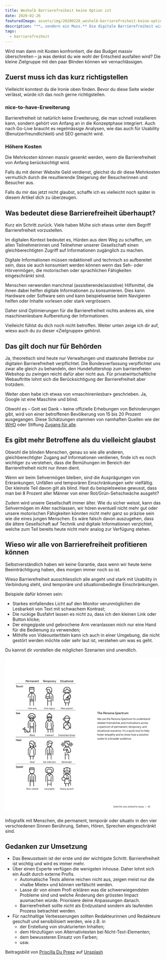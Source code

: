```yaml
---
title: Weshalb Barrierefreiheit keine Option ist
date: 2020-02-26
featuredImage: assets/img/20200226_weshalb-barrierefreiheit-keine-option-ist.jpg
description: "**… sondern ein Muss.** Die digitale Barrierefreiheit wird gerne als nice-to-have-Erweiterung betrachtet, die man am besten kurz vor Projektende noch schnell «installiert»."
tags:
  - barrierefreiheit
---
```

Wird man dann mit Kosten konfrontiert, die das Budget massiv überschreiten – ja was denkst du wie wohl der Entscheid ausfallen wird? Die kleine Zielgruppe mit den paar Blinden können wir vernachlässigen.

## Zuerst muss ich das kurz richtigstellen

Vielleicht konntest du die Ironie oben finden. Bevor du diese Seite wieder verlässt, würde ich das noch gerne richtigstellen.

### nice-to-have-Erweiterung

Barrierefreiheit ist natürlich keine Erweiterung, die man schnell installieren kann, sondern gehört von Anfang an in die Konzeptphase integriert. Auch nach Go-Live braucht es regelmässige Analysen, wie das auch für Usability (Benutzerfreundlichkeit) und SEO gemacht wird.

### Höhere Kosten

Die Mehrkosten können massiv gesenkt werden, wenn die Barrierefreiheit von Anfang berücksichtigt wird.

Falls du mit deiner Website Geld verdienst, gleichst du dir diese Mehrkosten vermutlich durch die resultierende Steigerung der Besucherinnen und Besucher aus.

Falls du mir das jetzt nicht glaubst, schaffe ich es vielleicht noch später in diesem Artikel dich zu überzeugen.

## Was bedeutet diese Barrierefreiheit überhaupt?

Kurz ein Schritt zurück. Viele haben Mühe sich etwas unter dem Begriff Barrierefreiheit vorzustellen.

Im digitalen Kontext bedeutet es, Hürden aus dem Weg zu schaffen, um allen Teilnehmerinnen und Teilnehmer unserer Gesellschaft einen gleichberechtigten Zugriff auf Informationen zugänglich zu machen.

Digitale Informationen müssen redaktionell und technisch so aufbereitet sein, dass sie auch konsumiert werden können wenn das Seh- oder Hörvermögen, die motorischen oder sprachlichen Fähigkeiten eingeschränkt sind.

Menschen verwenden manchmal (assistierende/assistive) Hilfsmittel, die ihnen dabei helfen digitale Informationen zu konsumieren. Dies kann Hardware oder Software sein und kann beispielsweise beim Navigieren helfen oder Inhalte vorlesen oder stark vergrössern.

Daher sind Optimierungen für die Barrierefreiheit nichts anderes als, eine maschinenlesbare Aufbereitung der Informationen.

Vielleicht fühlst du dich noch nicht betroffen. Weiter unten zeige ich dir auf, wieso auch du zu dieser «Zielgruppe» gehörst.

## Das gilt doch nur für Behörden

Ja, theoretisch sind heute nur Verwaltungen und staatsnahe Betriebe zur digitalen Barrierefreiheit verpflichtet. Die Bundesverfassung verpflichtet uns zwar alle gleich zu behandeln, den Hundefuttershop zum barrierefreien Webshop zu zwingen reicht dafür aber nicht aus. Für privatwirtschaftliche Webauftritte lohnt sich die Berücksichtigung der Barrierefreiheit aber trotzdem.

Weiter oben habe ich etwas von «maschinenlesbar» geschrieben. Ja, Google ist eine Maschine und blind.

Obwohl es – Gott sei Dank – keine offizielle Erhebungen von Behinderungen gibt, wird von einer betroffenen Bevölkerung von 15 bis 20 Prozent ausgegangen. Diese Schätzungen stammen von namhaften Quellen wie der [WHO](https://www.who.int/news-room/fact-sheets/detail/disability-and-health) oder Stiftung [Zugang für alle](https://www.access-for-all.ch/assets/2020-02-26/Accessibilty_Studie/2016/Infografik_SchweizerAccessibilityStudie2016.pdf).

## Es gibt mehr Betroffene als du vielleicht glaubst

Obwohl die blinden Menschen, genau so wie alle anderen, gleichberechtigter Zugang auf Informationen verdienen, finde ich es noch wichtiger zu verstehen, dass die Bemühungen im Bereich der Barrierefreiheit nicht nur ihnen dient.

Wenn wir beim Sehvermögen bleiben, sind die Ausprägungen von Erkrankungen, Unfällen und temporären Einschränkungen sehr vielfältig. Der kleinste Teil davon gilt als blind. Hast du beispielsweise gewusst, dass man bei 8 Prozent aller Männer von einer Rot/Grün-Sehschwäche ausgeht?

Zudem wird unsere Gesellschaft immer älter. Wie du sicher weisst, kann das Sehvermögen im Alter nachlassen, wir hören eventuell nicht mehr gut oder unsere motorischen Fähigkeiten könnten nicht mehr ganz so präzise sein wie die eines jungen Menschen. Es wäre falsch davon auszugehen, dass die ältere Gesellschaft auf Technik und digitale Informationen verzichtet, welche zum Teil bereits heute nicht mehr analog zur Verfügung stehen.

## Wieso wir alle von Barrierefreiheit profitieren können

Selbstverständlich haben wir keine Garantie, dass wenn wir heute keine Beeinträchtigung haben, dies morgen immer noch so ist.

Wieso Barrierefreiheit ausschliesslich alle angeht und stark mit Usability in Verbindung steht, sind temporäre und situationsbedingte Einschränkungen.

Beispiele dafür können sein:

- Starkes einfallendes Licht auf den Monitor verunmöglichen die Lesbarkeit von Text mit schwachem Kontrast;
- Die ruckige Busfahrt lassen es nicht zu, dass ich den kleinen Link oder Button klicke;
- Der eingegipste und gebrochene Arm veranlassen mich nur eine Hand für die Bedienung zu verwenden;
- Mithilfe von Videountertiteln kann ich auch in einer Umgebung, die nicht gestört werden möchte oder sehr laut ist, verstehen um was es geht.

Du kannst dir vorstellen die möglichen Szenarien sind unendlich.

![Seite aus dem Inclusive 101 Toolkit Flyer von Microsoft Design: microsoft.com/design/inclusive](assets/img/20200226_weshalb-barrierefreiheit-keine-option-ist_1.png)

Infografik mit Menschen, die permanent, temporär oder situativ in den vier verschiedenen Sinnen Berührung, Sehen, Hören, Sprechen eingeschränkt sind.

## Gedanken zur Umsetzung

- Das Bewusstsein ist der erste und der wichtigste Schritt. Barrierefreiheit ist wichtig und wird es immer mehr.
- Über einen Experte verfügen die wenigsten inhouse. Daher lohnt sich ein Audit durch externe Profis.
	- Automatische Tests alleine reichen nicht aus, zeigen meist nur die «halbe Miete» und können verfälscht werden.
	- Lasse dir von einem Profi erklären was die schwerwiegendsten Probleme sind und welche Änderung den grössten Impact ausmachen würde. Priorisiere deine Anpassungen danach.
	- Barrierefreiheit sollte nicht als Endzustand sondern als laufenden Prozess betrachtet werden.
- Für nachhaltige Verbesserungen sollten Redakteurinnen und Redakteure geschult und sensibilisiert werden, wie z.B. in
	- der Erstellung von strukturierten Inhalten;
	- dem Hinzufügen von Alternativtexten bei Nicht-Text-Elementen;
	- dem bewussteren Einsatz von Farben;
	- usw.

Beitragsbild von [Priscilla Du Preez](https://unsplash.com/@priscilladupreez?utm_source=unsplash&utm_medium=referral&utm_content=creditCopyText) auf [Unsplash](https://unsplash.com/s/photos/old-man-laptop-airport?utm_source=unsplash&utm_medium=referral&utm_content=creditCopyText)

